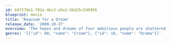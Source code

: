 ```yaml
---
id: 64f578e1-702a-4bc3-a5e2-6bd25c540956
blueprint: movie
title: 'Requiem for a Dream'
release_date: '2000-10-27'
overview: 'The hopes and dreams of four ambitious people are shattered when their drug addictions begin spiraling out of control. A look into addiction and how it overcomes the mind and body.'
genres: '[{"id": 80, "name": "Crime"}, {"id": 18, "name": "Drama"}]'
---
```


